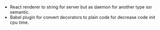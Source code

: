 - React renderer to string for server but as daemon for another type ssr semantic.
- Babel plugin for convert decorators to plain code for decrease code init cpu time.
